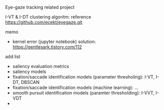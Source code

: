 Eye-gaze tracking related project

I-VT & I-DT clustering algoritm: reference https://github.com/ecekt/eyegaze.git

memo
- kernel error (jupyter notebook) solution: https://gentlesark.tistory.com/112


add list
- saliency evaluation metrics
- saliency models
- fixation/saccade identification models (parameter thresholing): I-VT, I-DT, DBSCAN
- fixation/saccade identification models (machine learning): ...
- smooth pursuit identification models (paramter thresholding): I-VVT, I-VDT
- 
